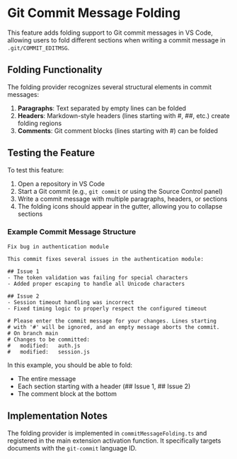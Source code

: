 # Git Commit Message Folding

This feature adds folding support to Git commit messages in VS Code, allowing users to fold different sections when writing a commit message in `.git/COMMIT_EDITMSG`.

## Folding Functionality

The folding provider recognizes several structural elements in commit messages:

1. **Paragraphs**: Text separated by empty lines can be folded
2. **Headers**: Markdown-style headers (lines starting with #, ##, etc.) create folding regions
3. **Comments**: Git comment blocks (lines starting with #) can be folded

## Testing the Feature

To test this feature:

1. Open a repository in VS Code
2. Start a Git commit (e.g., `git commit` or using the Source Control panel)
3. Write a commit message with multiple paragraphs, headers, or sections
4. The folding icons should appear in the gutter, allowing you to collapse sections

### Example Commit Message Structure

```
Fix bug in authentication module

This commit fixes several issues in the authentication module:

## Issue 1
- The token validation was failing for special characters
- Added proper escaping to handle all Unicode characters

## Issue 2
- Session timeout handling was incorrect
- Fixed timing logic to properly respect the configured timeout

# Please enter the commit message for your changes. Lines starting
# with '#' will be ignored, and an empty message aborts the commit.
# On branch main
# Changes to be committed:
#   modified:   auth.js
#   modified:   session.js
```

In this example, you should be able to fold:
- The entire message
- Each section starting with a header (## Issue 1, ## Issue 2)
- The comment block at the bottom

## Implementation Notes

The folding provider is implemented in `commitMessageFolding.ts` and registered in the main extension activation function. It specifically targets documents with the `git-commit` language ID.
